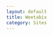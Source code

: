 ```yaml
---
layout: default
title: Weetabix
category: Sites
---
```

<img src="http://josemdev.com/mirkopf/sites/weetabix_beneficios02_1650.jpg" class="inline-left" title="" alt="" /> <br />

<img src="http://josemdev.com/mirkopf/sites/weetabix.jpg" class="inline-left" title="" alt="" /> <br />

<img src="http://josemdev.com/mirkopf/sites/weetabix_elige02_1650.jpg" class="inline-left" title="" alt="" />